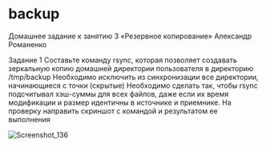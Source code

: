 # backup

Домашнее задание к занятию 3 «Резервное копирование» Александр Романенко

Задание 1
Составьте команду rsync, которая позволяет создавать зеркальную копию домашней директории пользователя в директорию /tmp/backup
Необходимо исключить из синхронизации все директории, начинающиеся с точки (скрытые)
Необходимо сделать так, чтобы rsync подсчитывал хэш-суммы для всех файлов, даже если их время модификации и размер идентичны в источнике и приемнике.
На проверку направить скриншот с командой и результатом ее выполнения




![Screenshot_136](https://github.com/user-attachments/assets/a28a2c25-f414-4069-9fe6-a26ea0ded1f2)
